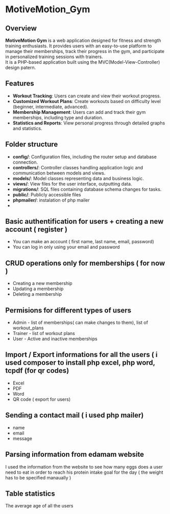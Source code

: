 # MotiveMotion_Gym

## Overview
**MotiveMotion Gym** is a web application designed for fitness and strength training enthusiasts. It provides users with an easy-to-use platform to manage their memberships, track their progress in the gym, and participate in personalized training sessions with trainers.  
It is a PHP-based application built using the MVC(Model-View-Controller) design patern.

## Features

- **Workout Tracking**: Users can create and view their workout progress.
- **Customized Workout Plans**: Create workouts based on difficulty level (beginner, intermediate, advanced).
- **Membership Management**: Users can add and track their gym memberships, including type and duration.
- **Statistics and Reports**: View personal progress through detailed graphs and statistics.

## Folder structure
- **config/**: Configuration files, including the router setup and database connection.
- **controllers/**: Controller classes handling application logic and communication between models and views.
- **models/**: Model classes representing data and business logic.
- **views/**: View files for the user interface, outputting data.
- **migrations/**: SQL files containing database schema changes for tasks.
- **public/**: Publicly accessible files
- **phpmailer/**: instalation of php mailer
- 

## Basic authentification for users + creating a new account ( register )
- You can make an account ( first name, last name, email, password)
- You can log in only using your email and password

## CRUD operations only for memberships ( for now )
- Creating a new membership
- Updating a membership
- Deleting a membership

## Permisions for different types of users
 - Admin - list of memberships( can make changes to them), list of workout_plans
 - Trainer - list of workout plans
 - User - Active and inactive memberships

## Import / Export informations for all the users ( i used composer to install php excel, php word, tcpdf (for qr codes) 
 - Excel
 - PDF
 - Word
 - QR code ( export for users)

## Sending a contact mail ( i used php mailer)
 - name
 - email
 - message

## Parsing information from edamam website 
 I used the information from the website to see how many eggs does a user need to eat in order to reach his protein intake goal for the day ( the weight has to be specified manaually ) 

## Table statistics
 The average age of all the users 
